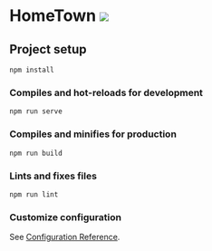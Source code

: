 # HomeTown  ![](https://user-images.githubusercontent.com/42172767/93227828-64be1780-f7a7-11ea-93e0-224ad9a9da12.png)


## Project setup
```
npm install
```

### Compiles and hot-reloads for development
```
npm run serve
```

### Compiles and minifies for production
```
npm run build
```

### Lints and fixes files
```
npm run lint
```

### Customize configuration
See [Configuration Reference](https://cli.vuejs.org/config/).
